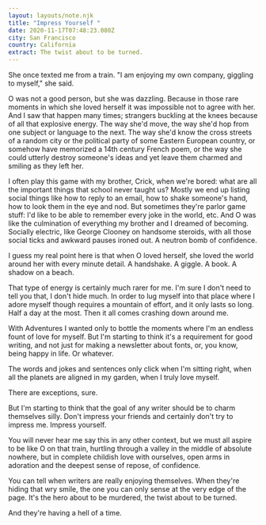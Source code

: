 ```yaml
---
layout: layouts/note.njk
title: "Impress Yourself "
date: 2020-11-17T07:48:23.080Z
city: San Francisco
country: California
extract: The twist about to be turned.
---
```


She once texted me from a train. "I am enjoying my own company, giggling to myself," she said.

O was not a good person, but she was dazzling. Because in those rare moments in which she loved herself it was impossible not to agree with her. And I saw that happen many times; strangers buckling at the knees because of all that explosive energy. The way she'd move, the way she'd hop from one subject or language to the next. The way she'd know the cross streets of a random city or the political party of some Eastern European country, or somehow have memorized a 14th century French poem, or the way she could utterly destroy someone's ideas and yet leave them charmed and smiling as they left her.

I often play this game with my brother, Crick, when we're bored: what are all the important things that school never taught us? Mostly we end up listing social things like how to reply to an email, how to shake someone's hand, how to look them in the eye and nod. But sometimes they're parlor game stuff: I'd like to be able to remember every joke in the world, etc. And O was like the culmination of everything my brother and I dreamed of becoming. Socially electric, like George Clooney on handsome steroids, with all those social ticks and awkward pauses ironed out. A neutron bomb of confidence.

I guess my real point here is that when O loved herself, she loved the world around her with every minute detail. A handshake. A giggle. A book. A shadow on a beach.

That type of energy is certainly much rarer for me. I'm sure I don't need to tell you that, I don't hide much. In order to lug myself into that place where I adore myself though requires a mountain of effort, and it only lasts so long. Half a day at the most. Then it all comes crashing down around me.

With Adventures I wanted only to bottle the moments where I'm an endless fount of love for myself. But I'm starting to think it's a requirement for good writing, and not just for making a newsletter about fonts, or, you know, being happy in life. Or whatever.

The words and jokes and sentences only click when I'm sitting right, when all the planets are aligned in my garden, when I truly love myself.

There are exceptions, sure.

But I'm starting to think that the goal of any writer should be to charm themselves silly. Don't impress your friends and certainly don't try to impress me. Impress yourself.

You will never hear me say this in any other context, but we must all aspire to be like O on that train, hurtling through a valley in the middle of absolute nowhere, but in complete childish love with ourselves, open arms in adoration and the deepest sense of repose, of confidence.

You can tell when writers are really enjoying themselves. When they're hiding that wry smile, the one you can only sense at the very edge of the page. It's the hero about to be murdered, the twist about to be turned.

And they're having a hell of a time.
